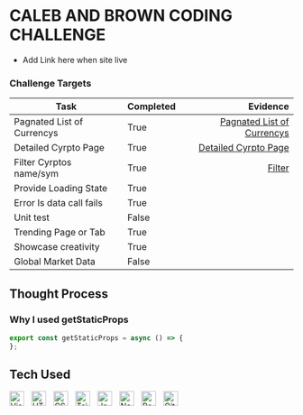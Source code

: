 # CALEB AND BROWN CODING CHALLENGE 

- Add Link here when site live 


### Challenge Targets

| Task                           | Completed           | Evidence  |
| ----------------------------- |:---------------      | ------------------:|
| Pagnated List of Currencys           | True          | [Pagnated List of Currencys  ](https://github.com/Keoooo/Caleb-and-Brown-Challenge/blob/main/pages/index.js)                    |
| Detailed Cyrpto Page                 | True         |  [Detailed Cyrpto Page   ](https://github.com/Keoooo/Caleb-and-Brown-Challenge/blob/main/pages/detailed/%5Bid%5D.js)                                |
| Filter Cyrptos name/sym              | True         |  [Filter   ](https://github.com/Keoooo/Caleb-and-Brown-Challenge/blob/main/components/UI/SearchBar.js)                   |  
| Provide Loading State                | True         |                     |   
| Error Is data call fails             | True          |                     |   
| Unit test                            | False          |                     |   
| Trending Page or Tab                 | True          |                     |   
| Showcase creativity                  | True          |                     |   
| Global Market Data                   | False          |                     |   



## Thought Process 


### Why I used getStaticProps

```javascript
export const getStaticProps = async () => {
};
```





## Tech Used 
<img align="left" alt="Visual Studio Code" width="26px" src="https://cdn.jsdelivr.net/gh/devicons/devicon/icons/vscode/vscode-original.svg" style="padding-right:10px;" />
<img align="left" alt="HTML5" width="26px" src="https://cdn.jsdelivr.net/gh/devicons/devicon/icons/html5/html5-original.svg" style="padding-right:10px;" />
<img align="left" alt="CSS3" width="26px" src="https://cdn.jsdelivr.net/gh/devicons/devicon/icons/css3/css3-original.svg" style="padding-right:10px;" />
<img align="left" alt="Tailwind" width="26px" src="https://cdn.jsdelivr.net/gh/devicons/devicon/icons/tailwindcss/tailwindcss-plain.svg" style="padding-right:10px;" />
<img align="left" alt="JavaScript" width="26px" src="https://cdn.jsdelivr.net/gh/devicons/devicon/icons/javascript/javascript-original.svg" style="padding-right:10px;" />
<img align="left" alt="NextJs" width="26px" src="https://cdn.jsdelivr.net/gh/devicons/devicon/icons/nextjs/nextjs-original.svg" style="padding-right:10px;" />
<img align="left" alt="React" width="26px" src="https://cdn.jsdelivr.net/gh/devicons/devicon/icons/react/react-original.svg" style="padding-right:10px;" />
<img align="left" alt="GitHub" width="26px" src="https://user-images.githubusercontent.com/3369400/139447912-e0f43f33-6d9f-45f8-be46-2df5bbc91289.png" style="padding-right:10px;" />

<br />
<br />
 
<br />
